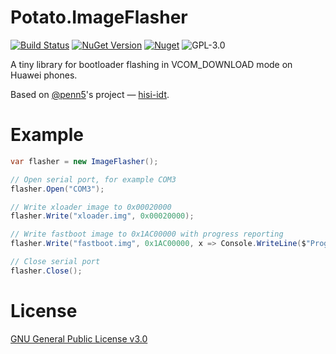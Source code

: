 # Potato.ImageFlasher
[![Build Status](https://travis-ci.org/mashed-potatoes/Potato.ImageFlasher.svg?branch=master)](https://travis-ci.org/mashed-potatoes/Potato.ImageFlasher)
[![NuGet Version](https://img.shields.io/nuget/v/Potato.ImageFlasher.svg)](https://www.nuget.org/packages/Potato.ImageFlasher)
[![Nuget](https://img.shields.io/nuget/dt/Potato.ImageFlasher)](https://www.nuget.org/packages/Potato.ImageFlasher)
![GPL-3.0](https://img.shields.io/github/license/mashed-potatoes/Potato.ImageFlasher.svg)

A tiny library for bootloader flashing in VCOM_DOWNLOAD mode on Huawei phones.

Based on [@penn5](https://github.com/penn5)'s project — [hisi-idt](https://github.com/penn5/hisi-idt).

# Example

```c#
var flasher = new ImageFlasher();

// Open serial port, for example COM3
flasher.Open("COM3");

// Write xloader image to 0x00020000
flasher.Write("xloader.img", 0x00020000);

// Write fastboot image to 0x1AC00000 with progress reporting
flasher.Write("fastboot.img", 0x1AC00000, x => Console.WriteLine($"Progress: {x}%"));

// Close serial port
flasher.Close();
```

# License

[GNU General Public License v3.0](LICENSE.txt)
